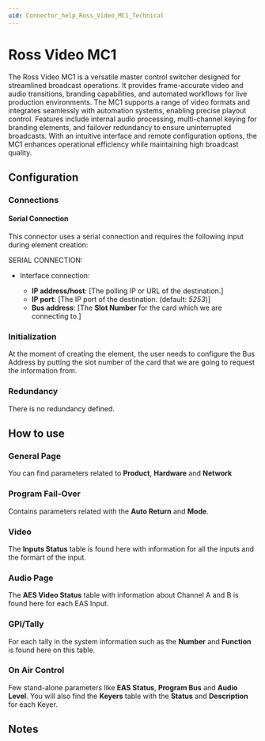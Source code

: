 ```yaml
---
uid: Connector_help_Ross_Video_MC1_Technical
---
```


# Ross Video MC1

The Ross Video MC1 is a versatile master control switcher designed for streamlined broadcast operations. It provides frame-accurate video and audio transitions, branding capabilities, and automated workflows for live production environments. The MC1 supports a range of video formats and integrates seamlessly with automation systems, enabling precise playout control. Features include internal audio processing, multi-channel keying for branding elements, and failover redundancy to ensure uninterrupted broadcasts. With an intuitive interface and remote configuration options, the MC1 enhances operational efficiency while maintaining high broadcast quality.

## Configuration

### Connections

#### Serial Connection

This connector uses a serial connection and requires the following input during element creation:

SERIAL CONNECTION:

- Interface connection:

  - **IP address/host**: [The polling IP or URL of the destination.]
  - **IP port**: [The IP port of the destination. (default: *5253*)]
  - **Bus address**: [The **Slot Number** for the card which we are connecting to.]


### Initialization

At the moment of creating the element, the user needs to configure the Bus Address by putting the slot number of the card that we are going to request the information from.

### Redundancy

There is no redundancy defined.

## How to use

### General Page

You can find parameters related to **Product**, **Hardware** and **Network**

### Program Fail-Over
Contains parameters related with the **Auto Return** and **Mode**.

### Video
The **Inputs Status** table is found here with information for all the inputs and the formart of the input.


### Audio Page
The **AES Video Status** table with information about Channel A and B is found here for each EAS Input.

### GPI/Tally
For each tally in the system information such as the **Number** and **Function** is found here on this table.

### On Air Control
Few stand-alone parameters like **EAS Status**, **Program Bus** and **Audio Level**. You will also find the **Keyers** table with the **Status** and **Description** for each Keyer.

## Notes